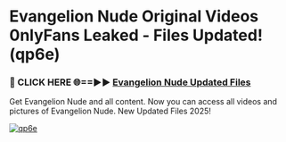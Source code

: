 # Evangelion Nude Original Videos 0nlyFans Leaked - Files Updated! (qp6e)

<h3>🔴 CLICK HERE 🌐==►► <a href="https://tinyurl.com/y5r63du9" rel="nofollow">Evangelion Nude Updated Files</a></h3>

Get Evangelion Nude and all content. Now you can access all videos and pictures of Evangelion Nude. New Updated Files 2025!

[![qp6e](https://i.imgur.com/UVo9nyh.gif)](https://tinyurl.com/y5r63du9)